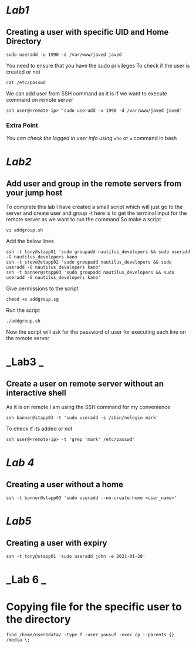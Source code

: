 # **_Lab1_**

## Creating a user with specific UID and Home Directory

```
sudo useradd -u 1990 -d /var/www/javed javed
```

You need to ensure that you have the sudo privileges
To check if the user is created or not

```
cat /etc/passwd
```

We can add user from SSH command as it is if we want to execute command on remote server

```
ssh user@<remote-ip> 'sudo useradd -u 1990 -d /var/www/javed javed'
```

### Extra Point

_You can check the logged in user info using_
`who` or `w` command in bash

# **_Lab2_**

## Add user and group in the remote servers from your jump host

To complete this lab I have created a small script which will just go to the server and create user and group
-t here is to get the terminal input for the remote server as we want to run the command
So make a script

```
vi addgroup.sh
```

Add the below lines

```
ssh -t tony@stapp01 'sudo groupadd nautilus_developers && sudo useradd -G nautilus_developers kano
ssh -t steve@stapp02 'sudo groupadd nautilus_developers && sudo useradd -G nautilus_developers kano'
ssh -t banner@stapp03 'sudo groupadd nautilus_developers && sudo useradd -G nautilus_developers kano'
```

Give permissions to the script

```
chmod +x addgroup.sg
```

Run the script

```
./addgroup.sh
```

Now the script will ask for the password of user for executing each line on the remote server

# **_Lab3 _**

## Create a user on remote server without an interactive shell

As it is on remote I am using the SSH command for my convenience

```
ssh banner@stapp03 -t 'sudo useradd -s /sbin/nologin mark'
```

To check if its added or not

```
ssh user@<remote-ip> -t 'grep 'mark' /etc/passwd'
```

# **_Lab 4_**

## Creating a user without a home

```
ssh -t banner@stapp03 'sudo useradd --no-create-home <user_name>'
```

# **_Lab5_**

## Creating a user with expiry

```
ssh -t tony@stapp01 'sudo useradd john -e 2021-01-28'
```

# **_Lab 6 _**

# Copying file for the specific user to the directory

```
find /home/usersdata/ -type f -user yousuf -exec cp --parents {} /media \;
```
